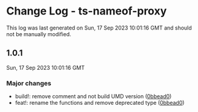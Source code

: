 # Change Log - ts-nameof-proxy

This log was last generated on Sun, 17 Sep 2023 10:01:16 GMT and should not be manually modified.

<!-- Start content -->

## 1.0.1

Sun, 17 Sep 2023 10:01:16 GMT

### Major changes

- build!: remove comment and not build UMD version ([0bbead0](https://github.com/p-toy-factory/ts-nameof-proxy/commit/0bbead0654fcbb8f504b2f1f17e792cfea372218))
- feat!: rename the functions and remove deprecated type ([0bbead0](https://github.com/p-toy-factory/ts-nameof-proxy/commit/0bbead0654fcbb8f504b2f1f17e792cfea372218))
